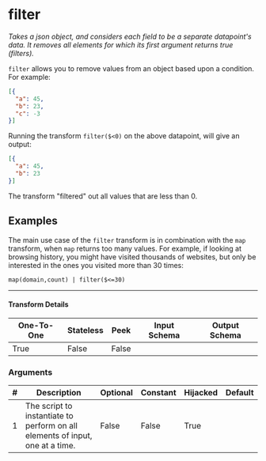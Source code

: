 # filter
*Takes a json object, and considers each field to be a separate datapoint's data.
It removes all elements for which its first argument returns true (filters).*

`filter` allows you to remove values from an object based upon a condition. For example:

```json
[{
  "a": 45,
  "b": 23,
  "c": -3
}]
```

Running the transform `filter($<0)` on the above datapoint, will give an output:

```json
[{
  "a": 45,
  "b": 23
}]
```

The transform "filtered" out all values that are less than 0.

## Examples

The main use case of the `filter` transform is in combination with the `map` transform, when `map` returns too many values.
For example, if looking at browsing history, you might have visited thousands of websites, but only be interested in the ones you visited more than 30 times:

```
map(domain,count) | filter($<=30)
```


---

#### Transform Details
<table class='pipescriptargs'><thead><tr><th>One-To-One</th><th>Stateless</th><th>Peek</th><th>Input Schema</th><th>Output Schema</th></tr></thead><tr><td>True</td><td>False</td><td>False</td><td></td><td></td></tr></table>

### Arguments
<table class='pipescriptargs'><thead><tr><th>#</th><th>Description</th><th>Optional</th><th>Constant</th><th>Hijacked</th><th>Default</th></tr></thead><tr><td>1</td><td>The script to instantiate to perform on all elements of input, one at a time.</td><td>False</td><td>False</td><td>True</td><td></td></tr></table>
